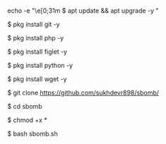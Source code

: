 #
echo -e "\e[0;31m $ apt update && apt upgrade -y "


$ pkg install git -y

$ pkg install php -y


$ pkg install figlet -y 


$ pkg install python -y


$ pkg install wget -y



$ git clone https://github.com/sukhdevr898/sbomb/


$ cd sbomb


$ chmod +x *


$ bash sbomb.sh

